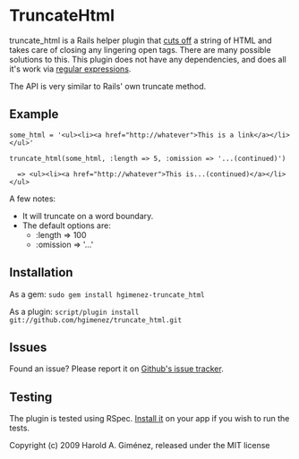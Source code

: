 TruncateHtml
============

truncate_html is a Rails helper plugin that [cuts off](http://www.youtube.com/watch?v=6XG4DIOA7nU) a string of HTML and takes care of closing any lingering open tags. There are many possible solutions to this. This plugin does not have any dependencies, and does all it's work via [regular expressions](http://xkcd.com/208/).

The API is very similar to Rails' own truncate method.


Example
-------

    some_html = '<ul><li><a href="http://whatever">This is a link</a></li></ul>'

    truncate_html(some_html, :length => 5, :omission => '...(continued)')

      => <ul><li><a href="http://whatever">This is...(continued)</a></li></ul>


A few notes:

* It will truncate on a word boundary.
* The default options are:
  * :length => 100
  * :omission => '...'

Installation
------------

As a gem:
<code>sudo gem install hgimenez-truncate_html</code>

As a plugin:
<code>script/plugin install git://github.com/hgimenez/truncate_html.git</code>

Issues
------

Found an issue? Please report it on [Github's issue tracker](http://github.com/hgimenez/truncate_html/issues).

Testing
-------

The plugin is tested using RSpec. [Install it](http://wiki.github.com/dchelimsky/rspec/rails) on your app if you wish to run the tests.

Copyright (c) 2009 Harold A. Giménez, released under the MIT license
